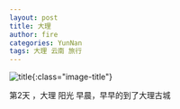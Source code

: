 ```yaml
---
layout: post
title: 大理
author: fire
categories: YunNan 
tags: 大理 云南 旅行
---
```


![title](http://image.sideproject.cn/title/title_106.jpg){:class="image-title"}

第2天 ，大理
阳光
早晨，早早的到了大理古城 